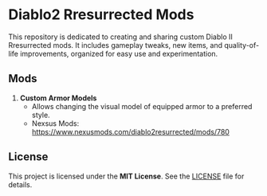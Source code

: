 # Diablo2 Rresurrected Mods

This repository is dedicated to creating and sharing custom Diablo II Rresurrected mods. It includes gameplay tweaks, new items, and quality-of-life improvements, organized for easy use and experimentation.

## Mods

1. **Custom Armor Models**
   - Allows changing the visual model of equipped armor to a preferred style.
   - Nexsus Mods: https://www.nexusmods.com/diablo2resurrected/mods/780


## License

This project is licensed under the **MIT License**. See the [LICENSE](LICENSE) file for details.
